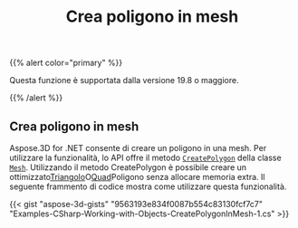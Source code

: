 ﻿---
title: Crea poligono in mesh
type: docs
weight: 40
url: /it/net/create-polygon-in-mesh/
description: Aspose.3D for .NET consente di creare un poligono in una mesh. Per utilizzare la funzionalità, lo API offre il metodo CreatePolygon della classe Mesh.
---
{{% alert color="primary" %}} 

Questa funzione è supportata dalla versione 19.8 o maggiore.

{{% /alert %}} 
## **Crea poligono in mesh**
Aspose.3D for .NET consente di creare un poligono in una mesh. Per utilizzare la funzionalità, lo API offre il metodo [`CreatePolygon`](https://reference.aspose.com/net/3d/aspose.threed.entities/mesh/methods/createpolygon) della classe [`Mesh`](https://reference.aspose.com/net/3d/aspose.threed.entities/mesh). Utilizzando il metodo CreatePolygon è possibile creare un ottimizzato[Triangolo](https://reference.aspose.com/net/3d/aspose.threed.entities/mesh/methods/createpolygon)O[Quad](https://reference.aspose.com/net/3d/aspose.threed.entities.mesh/createpolygon/methods/1)Poligono senza allocare memoria extra. Il seguente frammento di codice mostra come utilizzare questa funzionalità.

{{< gist "aspose-3d-gists" "9563193e834f0087b554c83130fcf7c7" "Examples-CSharp-Working-with-Objects-CreatePolygonInMesh-1.cs" >}}
